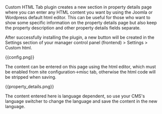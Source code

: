 Custom HTML Tab plugin creates a new section in property details page where you can enter any HTML content you want by using the Joomla or Wordpress default html editor. This can be useful for those who want to show some specific information on the property details page but also keep the property description and other property details fields separate.

After successfully installing the plugin, a new button will be created in the Settings section of your manager control panel (frontend) > Settings > Custom html. 

{{config.png}}

The content can be entered on this page using the html editor, which must be enabled from site configuration->misc tab, otherwise the html code will be stripped when saving. 

{{property_details.png}}

The content entered here is language dependent, so use your CMS's language switcher to change the language and save the content in the new language.
